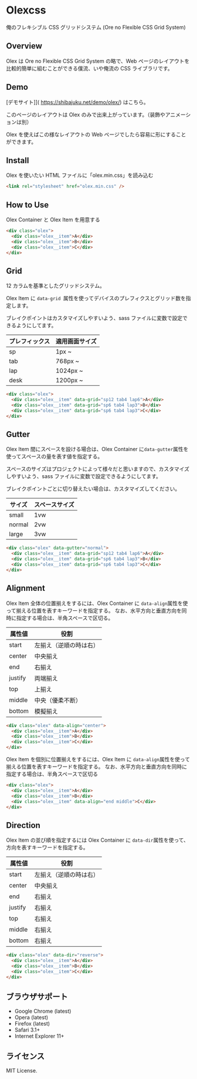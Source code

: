 # Olexcss

俺のフレキシブル CSS グリッドシステム
(Ore no Flexible CSS Grid System)

## Overview

Olex は Ore no Flexible CSS Grid System の略で、Web ページのレイアウトを比較的簡単に組むことができる僕流、いや俺流の CSS ライブラリです。

## Demo

[デモサイト]](
https://shibajuku.net/demo/olex/) はこちら。

このページのレイアウトは Olex のみで出来上がっています。（装飾やアニメーションは別）

Olex を使えばこの様なレイアウトの Web ページでしたら容易に形にすることができます。

## Install

Olex を使いたい HTML ファイルに「olex.min.css」を読み込む

```html
<link rel="stylesheet" href="olex.min.css" />
```

## How to Use

Olex Container と Olex Item を用意する

```html
<div class="olex">
  <div class="olex__item">A</div>
  <div class="olex__item">B</div>
  <div class="olex__item">C</div>
</div>
```

## Grid

12 カラムを基準としたグリッドシステム。

Olex Item に `data-grid `属性を使ってデバイスのプレフィクスとグリッド数を指定します。

ブレイクポイントはカスタマイズしやすいよう、sass ファイルに変数で設定できるようにしてます。

| プレフィックス | 適用画面サイズ |
| -------------- | -------------- |
| sp             | 1px ~          |
| tab            | 768px ~        |
| lap            | 1024px ~       |
| desk           | 1200px ~       |

```html
<div class="olex">
  <div class="olex__item" data-grid="sp12 tab4 lap6">A</div>
  <div class="olex__item" data-grid="sp6 tab4 lap3">B</div>
  <div class="olex__item" data-grid="sp6 tab4 lap3">C</div>
</div>
```

## Gutter

Olex Item 間にスペースを設ける場合は、Olex Container に`data-gutter`属性を使ってスペースの量を表す値を指定する。

スペースのサイズはプロジェクトによって様々だと思いますので、カスタマイズしやすいよう、sass ファイルに変数で設定できるようにしてます。

ブレイクポイントごとに切り替えたい場合は、カスタマイズしてください。

| サイズ | スペースサイズ |
| ------ | -------------- |
| small  | 1vw            |
| normal | 2vw            |
| large  | 3vw            |

```html
<div class="olex" data-gutter="normal">
  <div class="olex__item" data-grid="sp12 tab4 lap6">A</div>
  <div class="olex__item" data-grid="sp6 tab4 lap3">B</div>
  <div class="olex__item" data-grid="sp6 tab4 lap3">C</div>
</div>
```

## Alignment

Olex Item 全体の位置揃えをするには、Olex Container に `data-align`属性を使って揃える位置を表すキーワードを指定する。
なお、水平方向と垂直方向を同時に指定する場合は、半角スペースで区切る。

| 属性値  | 役割                   |
| ------- | ---------------------- |
| start   | 左揃え（逆順の時は右） |
| center  | 中央揃え               |
| end     | 右揃え                 |
| justify | 両端揃え               |
| top     | 上揃え                 |
| middle  | 中央（優柔不断）       |
| bottom  | 模擬揃え               |

```html
<div class="olex" data-align="center">
  <div class="olex__item">A</div>
  <div class="olex__item">B</div>
  <div class="olex__item">C</div>
</div>
```

Olex Item を個別に位置揃えをするには、Olex Item に `data-align`属性を使って揃える位置を表すキーワードを指定する。
なお、水平方向と垂直方向を同時に指定する場合は、半角スペースで区切る

```html
<div class="olex">
  <div class="olex__item">A</div>
  <div class="olex__item">B</div>
  <div class="olex__item" data-align="end middle">C</div>
</div>
```

## Direction

Olex Item の並び順を指定するには Olex Container に `data-dir`属性を使って、方向を表すキーワードを指定する。

| 属性値  | 役割                   |
| ------- | ---------------------- |
| start   | 左揃え（逆順の時は右） |
| center  | 中央揃え               |
| end     | 右揃え                 |
| justify | 右揃え                 |
| top     | 右揃え                 |
| middle  | 右揃え                 |
| bottom  | 右揃え                 |

```html
<div class="olex" data-dir="reverse">
  <div class="olex__item">A</div>
  <div class="olex__item">B</div>
  <div class="olex__item">C</div>
</div>
```

## ブラウザサポート

- Google Chrome (latest)
- Opera (latest)
- Firefox (latest)
- Safari 3.1+
- Internet Explorer 11+

## ライセンス

MIT License.
